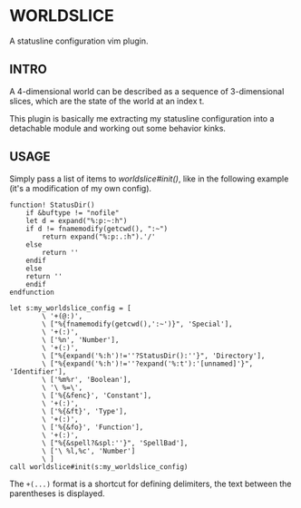 # WORLDSLICE

A statusline configuration vim plugin.

## INTRO

A 4-dimensional world can be described as a sequence of 3-dimensional
slices, which are the state of the world at an index t.

This plugin is basically me extracting my statusline configuration into a
detachable module and working out some behavior kinks.

## USAGE

  Simply pass a list of items to *worldslice#init()*, like in the following
  example (it's a modification of my own config).

~~~ vim
function! StatusDir()
    if &buftype != "nofile"
	let d = expand("%:p:~:h")
	if d != fnamemodify(getcwd(), ":~")
	    return expand("%:p:.:h").'/'
	else
	    return ''
	endif
    else
	return ''
    endif
endfunction

let s:my_worldslice_config = [
	    \ '+(@:)',
	    \ ["%{fnamemodify(getcwd(),':~')}", 'Special'],
	    \ '+(:)',
	    \ ['%n', 'Number'],
	    \ '+(:)',
	    \ ["%{expand('%:h')!=''?StatusDir():''}", 'Directory'],
	    \ ["%{expand('%:h')!=''?expand('%:t'):'[unnamed]'}", 'Identifier'],
	    \ ['%m%r', 'Boolean'],
	    \ '\ %=\',
	    \ ['%{&fenc}', 'Constant'],
	    \ '+(:)',
	    \ ['%{&ft}', 'Type'],
	    \ '+(:)',
	    \ ['%{&fo}', 'Function'],
	    \ '+(:)',
	    \ ["%{&spell?&spl:''}", 'SpellBad'],
	    \ ['\ %l,%c', 'Number']
	    \ ]
call worldslice#init(s:my_worldslice_config)
~~~

The `+(...)` format is a shortcut for defining delimiters, the text between the
parentheses is displayed.

